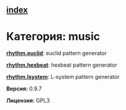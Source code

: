 [index](index.html) 
---

# Категория: music




[**rhythm.euclid**](rhythm.euclid.html): euclid pattern generator 

[**rhythm.hexbeat**](rhythm.hexbeat.html): hexbeat pattern generator 

[**rhythm.lsystem**](rhythm.lsystem.html): L-system pattern generator 


**Версия:** 0.9.7

**Лицензия:** GPL3
